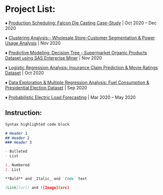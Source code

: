 # Project List:

♦ [Production Scheduling: Falcon Die Casting Case-Study](https://github.com/Aniket-Thopte/Production_Scheduling-Falcon-Die-Casting-Case-Study) | Oct 2020 – Dec 2020

♦ [Clustering Analysis:- Wholesale Store-Customer Segmentation & Power Usage Analysis](https://github.com/Aniket-Thopte/Clustering_Analysis-Wholesale_Customer_Segmentation-and-Power_Usage-Analysis) | Nov 2020

♦ [Predictive Modeling: Decision Tree - Supermarket Organic Products Dataset using SAS Enterprise Miner](https://github.com/Aniket-Thopte/Predictive_Modeling-Decision_Trees-on-Supermarket-Organic-Products-Dataset-Using-SAS-E_MINER) | Nov 2020

♦ [Logistic Regression Analysis: Insurance Claim Prediction & Movie Ratings Dataset](https://github.com/Aniket-Thopte/Logistic_Regression_Analysis-Insurance_Claim-Prediction-and-Movie_Ratings-Dataset.) | Oct 2020 

♦ [Data Exploration & Multiple Regression Analysis: Fuel Consumption & Presidential Election Dataset](https://github.com/Aniket-Thopte/Data_Exploration-and-Multiple-Regression-on-Fuel_Consumption-and-Presidential_Election-Dataset) | Sep 2020

♦ [Probabilistic Electric Load Forecasting](https://github.com/Aniket-Thopte/Probabilistic-Electric-Load-Forecasting-using-Gradient-Boosting-Regressor/tree/master) | Mar 2020 – May 2020


## Instruction:

```markdown
Syntax highlighted code block

# Header 1
## Header 2
### Header 3

- Bulleted
- List

1. Numbered
2. List

**Bold** and _Italic_ and `Code` text

[Link](url) and ![Image](src)
```
